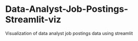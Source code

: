 # Data-Analyst-Job-Postings-Streamlit-viz
 Visualization of data analyst job postings data using streamlit
